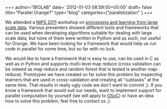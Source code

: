 +++
author="BIOLAB"
date= '2012-01-03 08:59:00+00:00'
draft= false
title="Parallel Orange?"
type="blog"
categories=["parallelization" ]
+++

We attended a [NIPS 2011](http://nips.cc/) workshop on [processing and learning from large scale data](http://biglearn.org/). Various presenters showed different tools and frameworks that can be used when developing algorithms suitable for dealing with large scale data, but none of them were written in Python and as such, not useful for Orange. We have been looking for a framework that would help us run code in parallel for some time, but so far with no luck.

We would like to have a framework that is easy to use, can be used in C as well as in Python and supports multi-level map reduce (cross validation can be viewed as map reduce and random forest that is tested is another map-reduce). Prototypes we have created so far solve this problem by inspecting learners that are used in cross-validation and creating all "subtasks" at the same time. That results in really ugly code we don't want to commit ;). If you know a framework that would suit our needs, want to implement support for parallel computation by yourself (we will apply to [GSoC](https://code.google.com/soc/)) or have an idea how to solve this problem, feel free to contact us ;).
